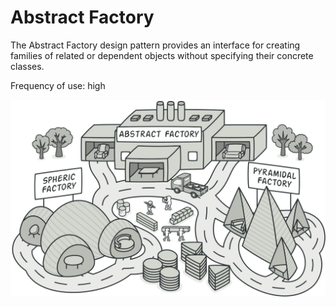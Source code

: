 # Abstract Factory

The Abstract Factory design pattern provides an interface for creating families of related or dependent objects without
specifying their concrete classes.

Frequency of use: high

![image](./_abstractFactory.png)